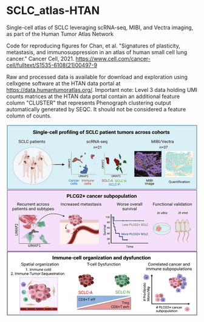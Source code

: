 # SCLC_atlas-HTAN
Single-cell atlas of SCLC leveraging scRNA-seq, MIBI, and Vectra imaging, as part of the Human Tumor Atlas Network

Code for reproducing figures for Chan, et al. "Signatures of plasticity, metastasis, and immunosuppression in an atlas of human small cell lung cancer." Cancer Cell, 2021. https://www.cell.com/cancer-cell/fulltext/S1535-6108(21)00497-9

Raw and processed data is available for download and exploration using cellxgene software at the HTAN data portal at https://data.humantumoratlas.org/.
Important note: Level 3 data holding UMI counts matrices at the HTAN data portal contain an additional feature column "CLUSTER" that represents Phenograph clustering output automatically generated by SEQC. It should not be considered a feature column of counts.



![Abstract](./figure/fx1_lrg-2.jpg)
